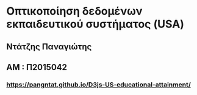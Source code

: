 # Οπτικοποίηση δεδομένων εκπαιδευτικού συστήματος (USA)

## Ντάτζης Παναγιώτης ##
## ΑΜ : Π2015042 ##

### https://pangntat.github.io/D3js-US-educational-attainment/ ###
